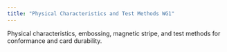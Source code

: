 ```yaml
---
title: "Physical Characteristics and Test Methods WG1"
---
```


Physical characteristics, embossing, magnetic stripe, and test methods for conformance and card durability.

